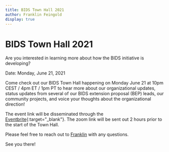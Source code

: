 ```yaml
---
title: BIDS Town Hall 2021
author: Franklin Feingold
display: true
---
```


# BIDS Town Hall 2021

Are you interested in learning more about how the BIDS initiative is developing?

Date: Monday, June 21, 2021

<!--more-->

Come check out our BIDS Town Hall happening on Monday June 21 at 10pm CEST / 4pm ET / 1pm PT to hear more about our organizational updates, status updates from several of our BIDS extension proposal (BEP) leads, our community projects, and voice your thoughts about the organizational direction! 

The event link will be disseminated through the [Eventbrite](https://www.eventbrite.com/e/bids-town-hall-2021-tickets-159737297557){:target="_blank"}. The zoom link will be sent out 2 hours prior to the start of the Town Hall. 

Please feel free to reach out to [Franklin](mailto:ffein@stanford.edu) with any questions.

See you there! 

